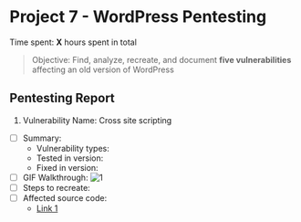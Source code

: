 # Project 7 - WordPress Pentesting

Time spent: **X** hours spent in total

> Objective: Find, analyze, recreate, and document **five vulnerabilities** affecting an old version of WordPress

## Pentesting Report

1. Vulnerability Name: Cross site scripting
  - [ ] Summary: 
    - Vulnerability types:
    - Tested in version:
    - Fixed in version: 
  - [ ] GIF Walkthrough:
  ![1](https://user-images.githubusercontent.com/24555370/31864921-e4a6ec18-b733-11e7-8d18-aa71ec06f50f.gif)
  - [ ] Steps to recreate: 
  - [ ] Affected source code:
    - [Link 1](https://core.trac.wordpress.org/browser/tags/version/src/source_file.php)

